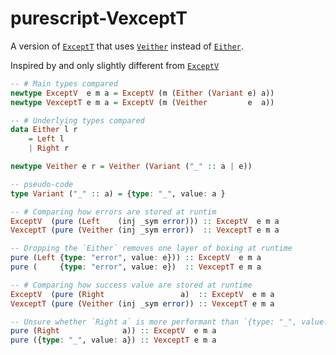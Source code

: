 # purescript-VexceptT

A version of [`ExceptT`](https://pursuit.purescript.org/packages/purescript-transformers/docs/Control.Monad.Except.Trans#t:ExceptT) that uses [`Veither`](https://pursuit.purescript.org/packages/purescript-veither/docs/Data.Veither) instead of [`Either`](https://pursuit.purescript.org/packages/purescript-either/docs/Data.Either#t:Either).

Inspired by and only slightly different from [`ExceptV`](https://pursuit.purescript.org/packages/purescript-checked-exceptions/3.1.0/docs/Control.Monad.Except.Checked#t:ExceptV)

```purescript
-- # Main types compared
newtype ExceptV  e m a = ExceptV (m (Either (Variant e) a))
newtype VexceptT e m a = ExceptV (m (Veither         e  a))

-- # Underlying types compared
data Either l r 
    = Left l 
    | Right r

newtype Veither e r = Veither (Variant ("_" :: a | e))

-- pseudo-code
type Variant ("_" :: a) = {type: "_", value: a }

-- # Comparing how errors are stored at runtim
ExceptV  (pure (Left    (inj _sym error))) :: ExceptV  e m a
VexceptT (pure (Veither (inj _sym error))  :: VexceptT e m a

-- Dropping the `Either` removes one layer of boxing at runtime
pure (Left {type: "error", value: e})) :: ExceptV  e m a
pure (     {type: "error", value: e})  :: VexceptT e m a

-- # Comparing how success value are stored at runtime
ExceptV  (pure (Right                 a)  :: ExceptV  e m a
VexceptT (pure (Veither (inj _sym error)) :: VexceptT e m a

-- Unsure whether `Right a` is more performant than `{type: "_", value: a}`
pure (Right              a)) :: ExceptV  e m a
pure ({type: "_", value: a}) :: VexceptT e m a
```